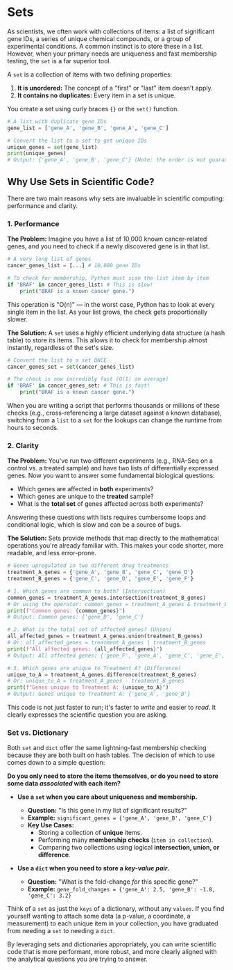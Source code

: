 # Sets

As scientists, we often work with collections of items: a list of significant gene IDs, a series of unique chemical compounds, or a group of experimental conditions. A common instinct is to store these in a list. However, when your primary needs are uniqueness and fast membership testing, the `set` is a far superior tool.

A `set` is a collection of items with two defining properties:
1.  **It is unordered:** The concept of a "first" or "last" item doesn't apply.
2.  **It contains no duplicates:** Every item in a set is unique.

You create a set using curly braces `{}` or the `set()` function.

```python
# A list with duplicate gene IDs
gene_list = ['gene_A', 'gene_B', 'gene_A', 'gene_C']

# Convert the list to a set to get unique IDs
unique_genes = set(gene_list)
print(unique_genes)
# Output: {'gene_A', 'gene_B', 'gene_C'} (Note: the order is not guaranteed)
```

## Why Use Sets in Scientific Code?

There are two main reasons why sets are invaluable in scientific computing: performance and clarity.

### 1. Performance

**The Problem:** Imagine you have a list of 10,000 known cancer-related genes, and you need to check if a newly discovered gene is in that list.

```python
# A very long list of genes
cancer_genes_list = [...] # 10,000 gene IDs

# To check for membership, Python must scan the list item by item
if 'BRAF' in cancer_genes_list: # This is slow!
    print("BRAF is a known cancer gene.")
```

This operation is "O(n)" — in the worst case, Python has to look at every single item in the list. As your list grows, the check gets proportionally slower.

**The Solution:** A `set` uses a highly efficient underlying data structure (a hash table) to store its items. This allows it to check for membership almost instantly, regardless of the set's size.

```python
# Convert the list to a set ONCE
cancer_genes_set = set(cancer_genes_list)

# The check is now incredibly fast (O(1) on average)
if 'BRAF' in cancer_genes_set: # This is fast!
    print("BRAF is a known cancer gene.")
```

When you are writing a script that performs thousands or millions of these checks (e.g., cross-referencing a large dataset against a known database), switching from a `list` to a `set` for the lookups can change the runtime from hours to seconds.

### 2. Clarity

**The Problem:** You've run two different experiments (e.g., RNA-Seq on a control vs. a treated sample) and have two lists of differentially expressed genes. Now you want to answer some fundamental biological questions:
*   Which genes are affected in **both** experiments?
*   Which genes are unique to the **treated** sample?
*   What is the **total set** of genes affected across both experiments?

Answering these questions with lists requires cumbersome loops and conditional logic, which is slow and can be a source of bugs.

**The Solution:** Sets provide methods that map directly to the mathematical operations you're already familiar with. This makes your code shorter, more readable, and less error-prone.

```python
# Genes upregulated in two different drug treatments
treatment_A_genes = {'gene_A', 'gene_B', 'gene_C', 'gene_D'}
treatment_B_genes = {'gene_C', 'gene_D', 'gene_E', 'gene_F'}

# 1. Which genes are common to both? (Intersection)
common_genes = treatment_A_genes.intersection(treatment_B_genes)
# Or using the operator: common_genes = treatment_A_genes & treatment_B_genes
print(f"Common genes: {common_genes}")
# Output: Common genes: {'gene_D', 'gene_C'}

# 2. What is the total set of affected genes? (Union)
all_affected_genes = treatment_A_genes.union(treatment_B_genes)
# Or: all_affected_genes = treatment_A_genes | treatment_B_genes
print(f"All affected genes: {all_affected_genes}")
# Output: All affected genes: {'gene_F', 'gene_A', 'gene_C', 'gene_E', 'gene_B', 'gene_D'}

# 3. Which genes are unique to Treatment A? (Difference)
unique_to_A = treatment_A_genes.difference(treatment_B_genes)
# Or: unique_to_A = treatment_A_genes - treatment_B_genes
print(f"Genes unique to Treatment A: {unique_to_A}")
# Output: Genes unique to Treatment A: {'gene_A', 'gene_B'}
```

This code is not just faster to run; it's faster to *write* and easier to *read*. It clearly expresses the scientific question you are asking.

###  Set vs. Dictionary

Both `set` and `dict` offer the same lightning-fast membership checking because they are both built on hash tables. The decision of which to use comes down to a simple question:

**Do you only need to store the items themselves, or do you need to store some data *associated* with each item?**

*   **Use a `set` when you care about uniqueness and membership.**
    *   **Question:** "Is this gene in my list of significant results?"
    *   **Example:** `significant_genes = {'gene_A', 'gene_B', 'gene_C'}`
    *   **Key Use Cases:**
        *   Storing a collection of **unique** items.
        *   Performing many **membership checks** (`item in collection`).
        *   Comparing two collections using logical **intersection, union, or difference**.

*   **Use a `dict` when you need to store a *key-value pair*.**
    *   **Question:** "What is the fold-change *for* this specific gene?"
    *   **Example:** `gene_fold_changes = {'gene_A': 2.5, 'gene_B': -1.8, 'gene_C': 3.2}`

Think of a `set` as just the `keys` of a dictionary, without any `values`. If you find yourself wanting to attach some data (a p-value, a coordinate, a measurement) to each unique item in your collection, you have graduated from needing a `set` to needing a `dict`.

By leveraging sets and dictionaries appropriately, you can write scientific code that is more performant, more robust, and more clearly aligned with the analytical questions you are trying to answer.
